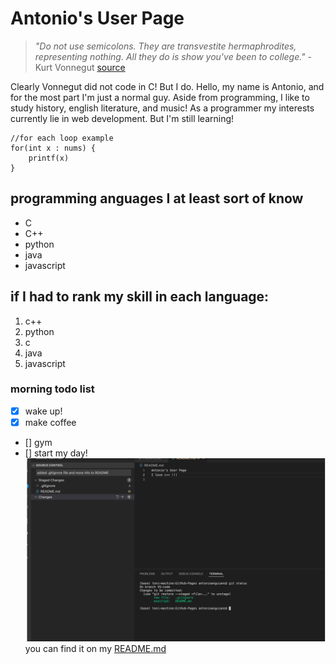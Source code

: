 # **Antonio's User Page**
> *"Do not use semicolons. They are transvestite hermaphrodites, representing nothing. All they do is show you've been to college."* - Kurt Vonnegut [source](https://litreactor.com/columns/foonotes-kurt-vonnegut-and-the-semicolon)
> 

Clearly Vonnegut did not code in C! But I do. Hello, my name is Antonio, and for the most part I'm just a normal guy. Aside from programming, I like to study history, english literature, and music! As a programmer my interests currently lie in web development. But I'm still learning!
```
//for each loop example
for(int x : nums) {
    printf(x)
}
```
## programming anguages I at least sort of know
- C
- C++
- python
- java
- javascript
## if I had to rank my skill in each language:
1. c++
2. python
3. c
4. java
5. javascript

### morning todo list
- [x] wake up!
- [x] make coffee
- [] gym
- [] start my day!
![my VScode screenshot](screenshots/VScode_commit_message.png)
you can find it on my [README.md](README.md)
